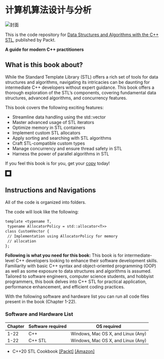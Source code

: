 # 计算机算法设计与分析

![封面](C:\Users\MAC\Downloads\2024美国\十四五规划\封面.png)

This is the code repository for [Data Structures and Algorithms with the C++ STL](https://www.packtpub.com/product/data-structures-and-algorithms-with-the-c-stl/9781835468555?utm_source=github&utm_medium=repository&utm_campaign=9781835468555), published by Packt.

**A guide for modern C++ practitioners**

## What is this book about?
While the Standard Template Library (STL) offers a rich set of tools for data structures and algorithms, navigating its intricacies can be daunting for intermediate C++ developers without expert guidance. This book offers a thorough exploration of the STL’s components, covering fundamental data structures, advanced algorithms, and concurrency features.

This book covers the following exciting features:
* Streamline data handling using the std::vector
* Master advanced usage of STL iterators
* Optimize memory in STL containers
* Implement custom STL allocators
* Apply sorting and searching with STL algorithms
* Craft STL-compatible custom types
* Manage concurrency and ensure thread safety in STL
* Harness the power of parallel algorithms in STL

If you feel this book is for you, get your [copy](https://www.amazon.com/dp/1835468551) today!

<a href="https://www.packtpub.com/?utm_source=github&utm_medium=banner&utm_campaign=GitHubBanner"><img src="https://raw.githubusercontent.com/PacktPublishing/GitHub/master/GitHub.png" 
alt="https://www.packtpub.com/" border="5" /></a>

## Instructions and Navigations
All of the code is organized into folders. 

The code will look like the following:
```
template <typename T,
 typename AllocatorPolicy = std::allocator<T>>
class CustomVector {
 // Implementation using AllocatorPolicy for memory
 // allocation
};
```

**Following is what you need for this book:**
This book is for intermediate-level C++ developers looking to enhance their software development skills. Familiarity with basic C++ syntax and object-oriented programming (OOP) as well as some exposure to data structures and algorithms is assumed.
Tailored to software engineers, computer science students, and hobbyist programmers, this book delves into C++ STL for practical application, performance enhancement, and efficient coding practices.

With the following software and hardware list you can run all code files present in the book (Chapter 1-22).
### Software and Hardware List
| Chapter | Software required | OS required |
| -------- | ------------------------------------ | ----------------------------------- |
| 1-22 | C++ | Windows, Mac OS X, and Linux (Any) |
| 1-22 | C++ STL | Windows, Mac OS X, and Linux (Any) |



* C++20 STL Cookbook [[Packt]](https://www.packtpub.com/product/c20-stl-cookbook/9781803248714?utm_source=github&utm_medium=repository&utm_campaign=9781803248714) [[Amazon]](https://www.amazon.com/dp/1803248718)



